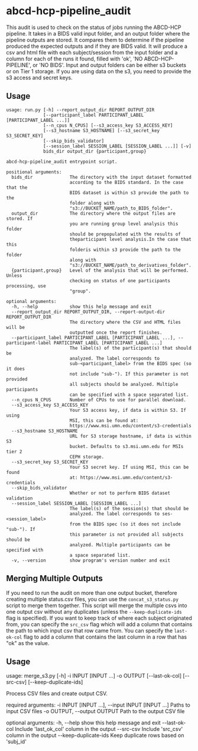 # abcd-hcp-pipeline_audit

This audit is used to check on the status of jobs running the ABCD-HCP pipeline. It takes in a BIDS valid input folder, and an output folder where the pipeline outputs are stored. It compares them to determine if the pipeline produced the expected outputs and if they are BIDS valid. It will produce a csv and html file with each subject/session from the input folder and a column for each of the runs it found, filled with 'ok', 'NO ABCD-HCP-PIPELINE', or 'NO BIDS'. Input and output folders can be either s3 buckets or on Tier 1 storage. If you are using data on the s3, you need to provide the s3 access and secret keys.

## Usage
```
usage: run.py [-h] --report_output_dir REPORT_OUTPUT_DIR
              [--participant_label PARTICIPANT_LABEL [PARTICIPANT_LABEL ...]]
              [--n_cpus N_CPUS] [--s3_access_key S3_ACCESS_KEY]
              [--s3_hostname S3_HOSTNAME] [--s3_secret_key S3_SECRET_KEY]
              [--skip_bids_validator]
              [--session_label SESSION_LABEL [SESSION_LABEL ...]] [-v]
              bids_dir output_dir {participant,group}

abcd-hcp-pipeline_audit entrypoint script.

positional arguments:
  bids_dir              The directory with the input dataset formatted
                        according to the BIDS standard. In the case that the
                        BIDS dataset is within s3 provide the path to the
                        folder along with
                        "s3://BUCKET_NAME/path_to_BIDS_folder".
  output_dir            The directory where the output files are stored. If
                        you are running group level analysis this folder
                        should be prepopulated with the results of
                        theparticipant level analysis.In the case that this
                        folderis within s3 provide the path to the folder
                        along with
                        "s3://BUCKET_NAME/path_to_derivatives_folder".
  {participant,group}   Level of the analysis that will be performed. Unless
                        checking on status of one participants processing, use
                        "group".

optional arguments:
  -h, --help            show this help message and exit
  --report_output_dir REPORT_OUTPUT_DIR, --report-output-dir REPORT_OUTPUT_DIR
                        The directory where the CSV and HTML files will be
                        outputted once the report finishes.
  --participant_label PARTICIPANT_LABEL [PARTICIPANT_LABEL ...], --participant-label PARTICIPANT_LABEL [PARTICIPANT_LABEL ...]
                        The label(s) of the participant(s) that should be
                        analyzed. The label corresponds to
                        sub-<participant_label> from the BIDS spec (so it does
                        not include "sub-"). If this parameter is not provided
                        all subjects should be analyzed. Multiple participants
                        can be specified with a space separated list.
  --n_cpus N_CPUS       Number of CPUs to use for parallel download.
  --s3_access_key S3_ACCESS_KEY
                        Your S3 access key, if data is within S3. If using
                        MSI, this can be found at:
                        https://www.msi.umn.edu/content/s3-credentials
  --s3_hostname S3_HOSTNAME
                        URL for S3 storage hostname, if data is within S3
                        bucket. Defaults to s3.msi.umn.edu for MSIs tier 2
                        CEPH storage.
  --s3_secret_key S3_SECRET_KEY
                        Your S3 secret key. If using MSI, this can be found
                        at: https://www.msi.umn.edu/content/s3-credentials
  --skip_bids_validator
                        Whether or not to perform BIDS dataset validation
  --session_label SESSION_LABEL [SESSION_LABEL ...]
                        The label(s) of the session(s) that should be
                        analyzed. The label corresponds to ses-<session_label>
                        from the BIDS spec (so it does not include "sub-"). If
                        this parameter is not provided all subjects should be
                        analyzed. Multiple participants can be specified with
                        a space separated list.
  -v, --version         show program's version number and exit

```
## Merging Multiple Outputs

If you need to run the audit on more than one output bucket, therefore creating multiple status.csv files, you can use the `concat_s3_status.py` script to merge them together. This script will merge the multiple csvs into one output csv without any duplicates (unless the `--keep-duplicate-ids` flag is specified). If you want to keep track of where each subject originated from, you can specify the `src_csv` flag which will add a column that contains the path to which input csv that row came from. You can specify the `last-ok-col` flag to add a column that contains the last column in a row that has "ok" as the value. 

## Usage

usage: merge_s3.py [-h] -i INPUT [INPUT ...] -o OUTPUT [--last-ok-col]
                   [--src-csv] [--keep-duplicate-ids]

Process CSV files and create output CSV.

required arguments:
  -i INPUT [INPUT ...], --input INPUT [INPUT ...]
                        Paths to input CSV files
  -o OUTPUT, --output OUTPUT
                        Path to the output CSV file

optional arguments:
  -h, --help            show this help message and exit
  --last-ok-col         Include 'last_ok_col' column in the output
  --src-csv             Include 'src_csv' column in the output
  --keep-duplicate-ids  Keep duplicate rows based on 'subj_id'
